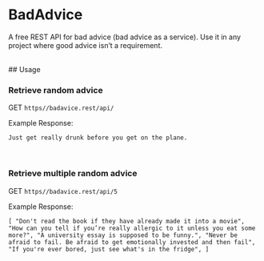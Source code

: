 # BadAdvice

A free REST API for bad advice (bad advice as a service). Use it in any project where good advice isn’t a requirement.

<br>
## Usage

### Retrieve random advice

GET `https//badavice.rest/api/`

Example Response:

`Just get really drunk before you get on the plane.`

<br>

### Retrieve multiple random advice

GET `https//badavice.rest/api/5`

Example Response:

`[ "Don't read the book if they have already made it into a movie", "How can you tell if you’re really allergic to it unless you eat some more?", "A university essay is supposed to be funny.", "Never be afraid to fail. Be afraid to get emotionally invested and then fail", "If you're ever bored, just see what's in the fridge", ]`
